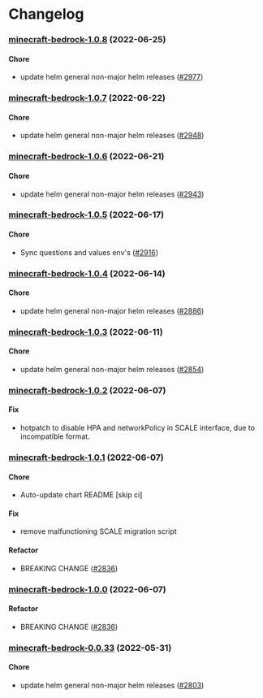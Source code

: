 # Changelog<br>


<a name="minecraft-bedrock-1.0.8"></a>
### [minecraft-bedrock-1.0.8](https://github.com/truecharts/apps/compare/minecraft-bedrock-1.0.7...minecraft-bedrock-1.0.8) (2022-06-25)

#### Chore

* update helm general non-major helm releases ([#2977](https://github.com/truecharts/apps/issues/2977))



<a name="minecraft-bedrock-1.0.7"></a>
### [minecraft-bedrock-1.0.7](https://github.com/truecharts/apps/compare/minecraft-bedrock-1.0.6...minecraft-bedrock-1.0.7) (2022-06-22)

#### Chore

* update helm general non-major helm releases ([#2948](https://github.com/truecharts/apps/issues/2948))



<a name="minecraft-bedrock-1.0.6"></a>
### [minecraft-bedrock-1.0.6](https://github.com/truecharts/apps/compare/minecraft-bedrock-1.0.5...minecraft-bedrock-1.0.6) (2022-06-21)

#### Chore

* update helm general non-major helm releases ([#2943](https://github.com/truecharts/apps/issues/2943))



<a name="minecraft-bedrock-1.0.5"></a>
### [minecraft-bedrock-1.0.5](https://github.com/truecharts/apps/compare/minecraft-bedrock-1.0.4...minecraft-bedrock-1.0.5) (2022-06-17)

#### Chore

* Sync questions and values env's ([#2916](https://github.com/truecharts/apps/issues/2916))



<a name="minecraft-bedrock-1.0.4"></a>
### [minecraft-bedrock-1.0.4](https://github.com/truecharts/apps/compare/minecraft-bedrock-1.0.3...minecraft-bedrock-1.0.4) (2022-06-14)

#### Chore

* update helm general non-major helm releases ([#2886](https://github.com/truecharts/apps/issues/2886))



<a name="minecraft-bedrock-1.0.3"></a>
### [minecraft-bedrock-1.0.3](https://github.com/truecharts/apps/compare/minecraft-bedrock-1.0.2...minecraft-bedrock-1.0.3) (2022-06-11)

#### Chore

* update helm general non-major helm releases ([#2854](https://github.com/truecharts/apps/issues/2854))



<a name="minecraft-bedrock-1.0.2"></a>
### [minecraft-bedrock-1.0.2](https://github.com/truecharts/apps/compare/minecraft-bedrock-1.0.1...minecraft-bedrock-1.0.2) (2022-06-07)

#### Fix

* hotpatch to disable HPA and networkPolicy in SCALE interface, due to incompatible format.



<a name="minecraft-bedrock-1.0.1"></a>
### [minecraft-bedrock-1.0.1](https://github.com/truecharts/apps/compare/minecraft-bedrock-0.0.33...minecraft-bedrock-1.0.1) (2022-06-07)

#### Chore

* Auto-update chart README [skip ci]

#### Fix

* remove malfunctioning SCALE migration script

#### Refactor

* BREAKING CHANGE ([#2836](https://github.com/truecharts/apps/issues/2836))



<a name="minecraft-bedrock-1.0.0"></a>
### [minecraft-bedrock-1.0.0](https://github.com/truecharts/apps/compare/minecraft-bedrock-0.0.33...minecraft-bedrock-1.0.0) (2022-06-07)

#### Refactor

* BREAKING CHANGE ([#2836](https://github.com/truecharts/apps/issues/2836))



<a name="minecraft-bedrock-0.0.33"></a>
### [minecraft-bedrock-0.0.33](https://github.com/truecharts/apps/compare/minecraft-bedrock-0.0.32...minecraft-bedrock-0.0.33) (2022-05-31)

#### Chore

* update helm general non-major helm releases ([#2803](https://github.com/truecharts/apps/issues/2803))

